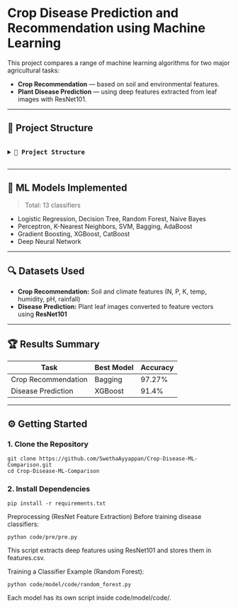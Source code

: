 


#  Crop Disease Prediction and Recommendation using Machine Learning

This project compares a range of machine learning algorithms for two major agricultural tasks:

- **Crop Recommendation** — based on soil and environmental features.
- **Plant Disease Prediction** — using deep features extracted from leaf images with ResNet101.

---

## 📁 Project Structure

<pre> <details> <summary><strong>📁 Project Structure</strong></summary> ``` Crop-Disease-ML/ ├── code/ │ ├── model/ │ │ ├── code/ # ML models (SVM, RF, XGBoost, etc.) │ │ └── trained_models/ # Saved .pkl and .h5 models │ ├── pre/ # ResNet101 feature extractor (pre.py) │ └── results/ # Accuracy plots ├── dataset/ # Input CSV and image data ├── catboost_info/ # Logs from CatBoost training ├── ml_revised.pdf # Final project report ├── README.md └── requirements.txt ``` </details> </pre>


---

## 🧪 ML Models Implemented

> Total: 13 classifiers

- Logistic Regression, Decision Tree, Random Forest, Naive Bayes
- Perceptron, K-Nearest Neighbors, SVM, Bagging, AdaBoost
- Gradient Boosting, XGBoost, CatBoost
- Deep Neural Network

---

## 🔍 Datasets Used

- **Crop Recommendation:** Soil and climate features (N, P, K, temp, humidity, pH, rainfall)
- **Disease Prediction:** Plant leaf images converted to feature vectors using **ResNet101**

---

## 🏆 Results Summary

| Task               | Best Model | Accuracy |
|--------------------|------------|----------|
| Crop Recommendation | Bagging    | 97.27%   |
| Disease Prediction  | XGBoost    | 91.4%    |

---

## ⚙️ Getting Started

### 1. Clone the Repository
```
git clone https://github.com/SwethaAyyappan/Crop-Disease-ML-Comparison.git
cd Crop-Disease-ML-Comparison
```


### 2. Install Dependencies
```
pip install -r requirements.txt

```


Preprocessing (ResNet Feature Extraction)
Before training disease classifiers:
```
python code/pre/pre.py

```
This script extracts deep features using ResNet101 and stores them in features.csv.

Training a Classifier
Example (Random Forest):
```
python code/model/code/random_forest.py

```
Each model has its own script inside code/model/code/.






